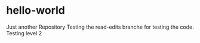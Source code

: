 # hello-world
Just another Repository
Testing the read-edits branche for testing the code.
Testing level 2
